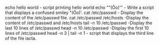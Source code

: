 echo hello world - script printing hello world
echo "\"(Ôo)'" - Write a script that displays a confused smiley "(Ôo)'.
cat /etc/passwd - Display the content of the /etc/passwd file.
cat /etc/passwd  /etc/hosts -Display the content of /etc/passwd and /etc/hosts
tail -n 10 /etc/passwd -Display the last 10 lines of /etc/passwd
head -n 10 /etc/passwd -Display the first 10 lines of /etc/passwd
head -n 3 | tail -n 1 - script that displays the third line of the file iacta.
